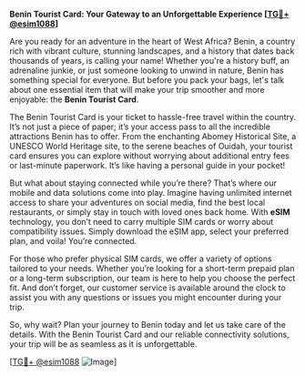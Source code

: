 **Benin Tourist Card: Your Gateway to an Unforgettable Experience [[TG💪+ @esim1088](https://t.me/s/esim1088)]**

Are you ready for an adventure in the heart of West Africa? Benin, a country rich with vibrant culture, stunning landscapes, and a history that dates back thousands of years, is calling your name! Whether you're a history buff, an adrenaline junkie, or just someone looking to unwind in nature, Benin has something special for everyone. But before you pack your bags, let's talk about one essential item that will make your trip smoother and more enjoyable: the **Benin Tourist Card**.

The Benin Tourist Card is your ticket to hassle-free travel within the country. It’s not just a piece of paper; it’s your access pass to all the incredible attractions Benin has to offer. From the enchanting Abomey Historical Site, a UNESCO World Heritage site, to the serene beaches of Ouidah, your tourist card ensures you can explore without worrying about additional entry fees or last-minute paperwork. It’s like having a personal guide in your pocket!

But what about staying connected while you’re there? That’s where our mobile and data solutions come into play. Imagine having unlimited internet access to share your adventures on social media, find the best local restaurants, or simply stay in touch with loved ones back home. With **eSIM** technology, you don’t need to carry multiple SIM cards or worry about compatibility issues. Simply download the eSIM app, select your preferred plan, and voila! You’re connected.

For those who prefer physical SIM cards, we offer a variety of options tailored to your needs. Whether you’re looking for a short-term prepaid plan or a long-term subscription, our team is here to help you choose the perfect fit. And don’t forget, our customer service is available around the clock to assist you with any questions or issues you might encounter during your trip.

So, why wait? Plan your journey to Benin today and let us take care of the details. With the Benin Tourist Card and our reliable connectivity solutions, your trip will be as seamless as it is unforgettable. 

[[TG💪+ @esim1088](https://t.me/s/esim1088) ![Image](https://i.postimg.cc/Y0z9fWf4/image.png)]